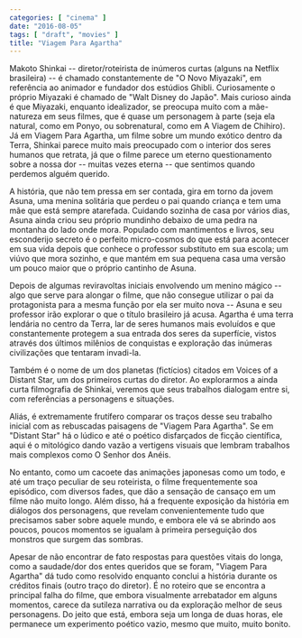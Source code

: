 ```yaml
---
categories: [ "cinema" ]
date: "2016-08-05"
tags: [ "draft", "movies" ]
title: "Viagem Para Agartha"
---
```

Makoto Shinkai -- diretor/roteirista de inúmeros curtas (alguns na
Netflix brasileira) -- é chamado constantemente de "O Novo Miyazaki",
em referência ao animador e fundador dos estúdios Ghibli. Curiosamente
o próprio Miyazaki é chamado de "Walt Disney do Japão". Mais curioso
ainda é que Miyazaki, enquanto idealizador, se preocupa muito com
a mãe-natureza em seus filmes, que é quase um personagem à parte
(seja ela natural, como em Ponyo, ou sobrenatural, como em A Viagem de
Chihiro). Já em Viagem Para Agartha, um filme sobre um mundo exótico
dentro da Terra, Shinkai parece muito mais preocupado com o interior dos
seres humanos que retrata, já que o filme parece um eterno questionamento
sobre a nossa dor -- muitas vezes eterna -- que sentimos quando perdemos
alguém querido.

A história, que não tem pressa em ser contada, gira em torno da
jovem Asuna, uma menina solitária que perdeu o pai quando criança e
tem uma mãe que está sempre atarefada. Cuidando sozinha de casa por
vários dias, Asuna ainda criou seu próprio mundinho debaixo de uma
pedra na montanha do lado onde mora. Populado com mantimentos e livros,
seu esconderijo secreto é o perfeito micro-cosmos do que está para
acontecer em sua vida depois que conhece o professor substituto em sua
escola; um viúvo que mora sozinho, e que mantém em sua pequena casa
uma versão um pouco maior que o próprio cantinho de Asuna.

Depois de algumas reviravoltas iniciais envolvendo um menino mágico --
algo que serve para alongar o filme, que não consegue utilizar o pai da
protagonista para a mesma função por ela ser muito nova -- Asuna e seu
professor irão explorar o que o título brasileiro já acusa. Agartha
é uma terra lendária no centro da Terra, lar de seres humanos mais
evoluídos e que constantemente protegem a sua entrada dos seres da
superfície, vistos através dos últimos milênios de conquistas e
exploração das inúmeras civilizações que tentaram invadi-la.

Também é o nome de um dos planetas (fictícios) citados em Voices of a
Distant Star, um dos primeiros curtas do diretor. Ao explorarmos a ainda
curta filmografia de Shinkai, veremos que seus trabalhos dialogam entre
si, com referências a personagens e situações.

Aliás, é extremamente frutífero comparar os traços desse seu trabalho
inicial com as rebuscadas paisagens de "Viagem Para Agartha". Se em
"Distant Star" há o lúdico e até o poético disfarçados de ficção
científica, aqui é o mitológico dando vazão a vertigens visuais que
lembram trabalhos mais complexos como O Senhor dos Anéis.

No entanto, como um cacoete das animações japonesas como um todo,
e até um traço peculiar de seu roteirista, o filme frequentemente
soa episódico, com diversos fades, que dão a sensação de cansaço
em um filme não muito longo. Além disso, há a frequente exposição
da história em diálogos dos personagens, que revelam convenientemente
tudo que precisamos saber sobre aquele mundo, e embora ele vá se abrindo
aos poucos, poucos momentos se igualam à primeira perseguição dos
monstros que surgem das sombras.

Apesar de não encontrar de fato respostas para questões vitais do
longa, como a saudade/dor dos entes queridos que se foram, "Viagem Para
Agartha" dá tudo como resolvido enquanto conclui a história durante os
créditos finais (outro traço do diretor). É no roteiro que se encontra
a principal falha do filme, que embora visualmente arrebatador em alguns
momentos, carece da sutileza narrativa ou da exploração melhor de seus
personagens. Do jeito que está, embora seja um longa de duas horas, ele
permanece um experimento poético vazio, mesmo que muito, muito bonito.
